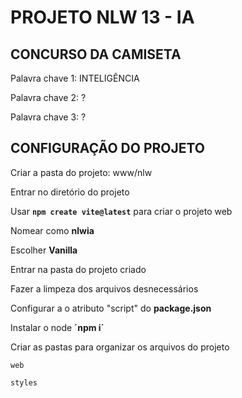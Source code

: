 # PROJETO NLW 13 - IA


## CONCURSO DA CAMISETA


Palavra chave 1: INTELIGÊNCIA


Palavra chave 2: ?


Palavra chave 3: ?



## CONFIGURAÇÃO DO PROJETO

Criar a pasta do projeto: www/nlw

Entrar no diretório do projeto

Usar **`npm create vite@latest`** para criar o projeto web

Nomear como **nlwia**

Escolher **Vanilla**

Entrar na pasta do projeto criado

Fazer a limpeza dos arquivos desnecessários

Configurar a o atributo "script" do **package.json** 

Instalar o node **´npm i´**

Criar as pastas para organizar os arquivos do projeto

`web`

`styles`





